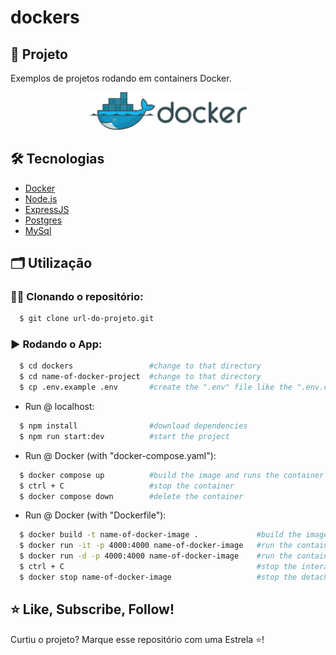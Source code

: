 # dockers

## 🚀 Projeto
Exemplos de projetos rodando em containers Docker.

<div align="center">
  <img width="50%" src="/github_assets/docker_logo.png" alt="docker logo"/>
</div>

## 🛠️ Tecnologias
- [Docker](https://www.docker.com)
- [Node.js](https://nodejs.org/en)
- [ExpressJS](https://expressjs.com)
- [Postgres](https://www.postgresql.org)
- [MySql](https://www.mysql.com)

## 🗂️ Utilização

### 🐑🐑 Clonando o repositório:

```bash
  $ git clone url-do-projeto.git
```

### ▶️ Rodando o App:

```bash
  $ cd dockers                 #change to that directory
  $ cd name-of-docker-project  #change to that directory
  $ cp .env.example .env       #create the ".env" file like the ".env.example" file
```

- Run @ localhost:
```bash
  $ npm install                #download dependencies
  $ npm run start:dev          #start the project
```

- Run @ Docker (with "docker-compose.yaml"):
```bash
  $ docker compose up          #build the image and runs the container
  $ ctrl + C                   #stop the container
  $ docker compose down        #delete the container
```

- Run @ Docker (with "Dockerfile"):
```bash
  $ docker build -t name-of-docker-image .             #build the image
  $ docker run -it -p 4000:4000 name-of-docker-image   #run the container - interactive
  $ docker run -d -p 4000:4000 name-of-docker-image    #run the container - detached
  $ ctrl + C                                           #stop the interactive container
  $ docker stop name-of-docker-image                   #stop the detached container
```

## ⭐ Like, Subscribe, Follow!
Curtiu o projeto? Marque esse repositório com uma Estrela ⭐!
